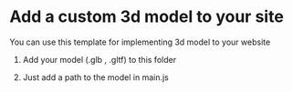 # Add a custom 3d model to your site
You can use this template for implementing 3d model to your website





1.  Add your model (.glb , .gltf) to this folder


2.  Just add a path to the model in main.js
